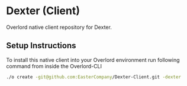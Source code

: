 # Dexter (Client)

Overlord native client repository for Dexter.

## Setup Instructions

To install this native client into your Overlord environment run following command from inside the Overlord-CLI

```bash
./o create -git@github.com:EasterCompany/Dexter-Client.git -dexter
```
